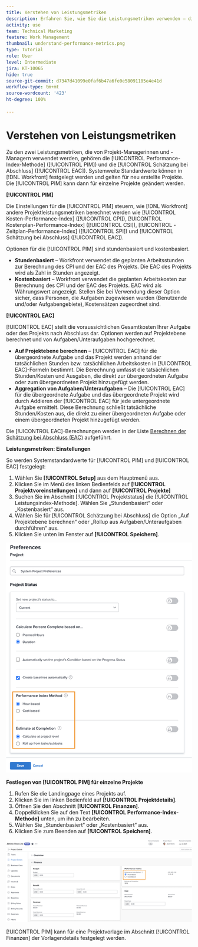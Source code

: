 ```yaml
---
title: Verstehen von Leistungsmetriken
description: Erfahren Sie, wie Sie die Leistungsmetriken verwenden – die [!UICONTROL Performance-Index-Methode] ([!UICONTROL PIM]) und [!UICONTROL Schätzung bei Abschluss] ([!UICONTROL EAC]).
activity: use
team: Technical Marketing
feature: Work Management
thumbnail: understand-performance-metrics.png
type: Tutorial
role: User
level: Intermediate
jira: KT-10065
hide: true
source-git-commit: d7347d41099e0faf6b47a6fe0e58091105e4e41d
workflow-type: tm+mt
source-wordcount: '423'
ht-degree: 100%

---
```


# Verstehen von Leistungsmetriken

Zu den zwei Leistungsmetriken, die von Projekt-Managerinnen und -Managern verwendet werden, gehören die [!UICONTROL Performance-Index-Methode] ([!UICONTROL PIM]) und die [!UICONTROL Schätzung bei Abschluss] ([!UICONTROL EAC]). Systemweite Standardwerte können in [!DNL Workfront] festgelegt werden und gelten für neu erstellte Projekte. Die [!UICONTROL PIM] kann dann für einzelne Projekte geändert werden.

**[!UICONTROL PIM]**

Die Einstellungen für die [!UICONTROL PIM] steuern, wie [!DNL Workfront] andere Projektleistungsmetriken berechnet werden wie [!UICONTROL Kosten-Performance-Index] ([!UICONTROL CPI]), [!UICONTROL Kostenplan-Performance-Index] ([!UICONTROL CSI]), [!UICONTROL -Zeitplan-Performance-Index] ([!UICONTROL SPI]) und [!UICONTROL Schätzung bei Abschluss] ([!UICONTROL EAC]).

Optionen für die [!UICONTROL PIM] sind stundenbasiert und kostenbasiert.

* **Stundenbasiert** – Workfront verwendet die geplanten Arbeitsstunden zur Berechnung des CPI und der EAC des Projekts. Die EAC des Projekts wird als Zahl in Stunden angezeigt.
* **Kostenbasiert** – Workfront verwendet die geplanten Arbeitskosten zur Berechnung des CPI und der EAC des Projekts. EAC wird als Währungswert angezeigt. Stellen Sie bei Verwendung dieser Option sicher, dass Personen, die Aufgaben zugewiesen wurden (Benutzende und/oder Aufgabengebiete), Kostensätzen zugeordnet sind.

**[!UICONTROL EAC]**

[!UICONTROL EAC] stellt die voraussichtlichen Gesamtkosten Ihrer Aufgabe oder des Projekts nach Abschluss dar. Optionen werden auf Projektebene berechnet und von Aufgaben/Unteraufgaben hochgerechnet.

* **Auf Projektebene berechnen** – [!UICONTROL EAC] für die übergeordnete Aufgabe und das Projekt werden anhand der tatsächlichen Stunden bzw. tatsächlichen Arbeitskosten in [!UICONTROL EAC]-Formeln bestimmt. Die Berechnung umfasst die tatsächlichen Stunden/Kosten und Ausgaben, die direkt zur übergeordneten Aufgabe oder zum übergeordneten Projekt hinzugefügt werden.
* **Aggregation von Aufgaben/Unteraufgaben** – Die [!UICONTROL EAC] für die übergeordnete Aufgabe und das übergeordnete Projekt wird durch Addieren der [!UICONTROL EAC] für jede untergeordnete Aufgabe ermittelt. Diese Berechnung schließt tatsächliche Stunden/Kosten aus, die direkt zu einer übergeordneten Aufgabe oder einem übergeordneten Projekt hinzugefügt werden.

Die [!UICONTROL EAC]-Berechnungen werden in der Liste [Berechnen der Schätzung bei Abschluss (EAC)](https://experienceleague.adobe.com/docs/workfront/using/manage-work/projects/project-finances/calculate-eac.html?lang=de) aufgeführt.

**Leistungsmetriken: Einstellungen**

So werden Systemstandardwerte für [!UICONTROL PIM] und [!UICONTROL EAC] festgelegt:

1. Wählen Sie **[!UICONTROL Setup]** aus dem Hauptmenü aus.
1. Klicken Sie im Menü des linken Bedienfelds auf **[!UICONTROL Projektvoreinstellungen]** und dann auf **[!UICONTROL Projekte]**
1. Suchen Sie im Abschnitt [!UICONTROL Projektstatus] die [!UICONTROL Leistungsindex-Methode]. Wählen Sie „Stundenbasiert“ oder „Kostenbasiert“ aus.
1. Wählen Sie für [!UICONTROL Schätzung bei Abschluss] die Option „Auf Projektebene berechnen“ oder „Rollup aus Aufgaben/Unteraufgaben durchführen“ aus.
1. Klicken Sie unten im Fenster auf **[!UICONTROL Speichern]**.

![Ein Bild des Bildschirms [!UICONTROL Projektvoreinstellungen]](assets/setting-up-finances-1.png)

**Festlegen von [!UICONTROL PIM] für einzelne Projekte**

1. Rufen Sie die Landingpage eines Projekts auf.
1. Klicken Sie im linken Bedienfeld auf **[!UICONTROL Projektdetails]**.
1. Öffnen Sie den Abschnitt **[!UICONTROL Finanzen]**.
1. Doppelklicken Sie auf den Text **[!UICONTROL Performance-Index-Methode]** unten, um ihn zu bearbeiten.
1. Wählen Sie „Stundenbasiert“ oder „Kostenbasiert“ aus.
1. Klicken Sie zum Beenden auf **[!UICONTROL Speichern]**.

![Ein Bild des Bildschirms [!UICONTROL Projektdetails]](assets/setting-up-finances-2.png)

[!UICONTROL PIM] kann für eine Projektvorlage im Abschnitt [!UICONTROL Finanzen] der Vorlagendetails festgelegt werden.
